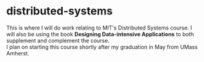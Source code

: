 # distributed-systems

This is where I will do work relating to MIT's Distributed Systems course. I will also be using the book **Designing Data-intensive Applications** to both supplement and complement the course.\
I plan on starting this course shortly after my graduation in May from UMass Amherst.
